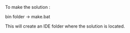 To make the solution :

bin folder -> make.bat 

This will create an IDE folder where the solution is located.

